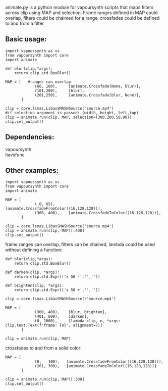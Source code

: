 animate.py is a python module for vapoursynth scripts that maps filters across clip using MAP and selection. Frame ranges defined in MAP could overlap, filters could be chaimed for a range, crossfades could be defined to and from a filter

## Basic usage:
```
import vapoursynth as vs
from vapoursynth import core
import animate

def blur(clip,*args):
    return clip.std.BoxBlur()

MAP = [   #ranges can overlap
             (60, 100),     [animate.Crossfade(None, blur)],
             (101,200),     [blur],
             (201,250),     [animate.Crossfade(blur, None)],             
       ]

clip = core.lsmas.LibavSMASHSource('source.mp4')
#if selection argument is passed: (width, height, left,top)
clip = animate.run(clip, MAP, selection=(300,200,50,90))
clip.set_output()
```
                       
## Dependencies:
vapoursynth<br>
havsfunc

## Other examples:
```
import vapoursynth as vs
from vapoursynth import core
import animate

MAP = [
             ( 0, 65),      [animate.CrossfadeFromColor((16,128,128))],
             (300, 400),    [animate.CrossfadeToColor((16,128,128))],             
       ]

clip = core.lsmas.LibavSMASHSource('source.mp4')
clip = animate.run(clip, MAP)[:400]
clip.set_output()
```
frame ranges can overlap, filters can be chained, lambda could be used without defining a function:
```
def blur(clip,*args):
    return clip.std.BoxBlur()

def darken(clip, *args):
    return clip.std.Expr(['x 50 -','',''])

def brighten(clip, *args):
    return clip.std.Expr(['x 50 +','',''])

clip = core.lsmas.LibavSMASHSource(r'source.mp4')

MAP = [ 
             (300, 400),    [blur, brighten],
             (401, 600),    [darken],
             (0, 1000),     [lambda clip, n, *args: clip.text.Text(f'frame: {n}', alignment=7)]
       ]

clip = animate.run(clip, MAP)
```
crossfades to and from a solid color:
```
MAP = [
             (0,   100),   [animate.CrossfadeFromColor((16,128,128))],
             (201, 300),   [animate.CrossfadeToColor((16,128,128))]
       ]

clip = animate.run(clip, MAP)[:300]
clip.set_output()
```
